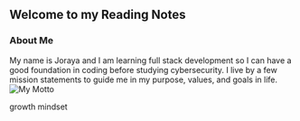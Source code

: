 ## Welcome to my Reading Notes

### About Me
My name is Joraya and I am learning full stack development so I can have a good foundation in coding before studying cybersecurity. I live by a few mission statements to guide me in my purpose, values, and goals in life.
![My Motto](https://flic.kr/p/2ngM915)


growth mindset
